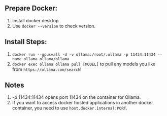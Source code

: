 
## Prepare Docker:

1. Install docker desktop
2. Use `docker --version` to check version.

## Install Steps:

1. `docker run --gpus=all -d -v ollama:/root/.ollama -p 11434:11434 --name ollama ollama/ollama`
2. `docker exec ollama ollama pull [MODEL]` to pull any models you like from `https://ollama.com/search`!

## Notes

1. -p 11434:11434 opens port 11434 on the container for Ollama.
2. If you want to access docker hosted applications in another docker container, you need to use `host.docker.internal:PORT`.
